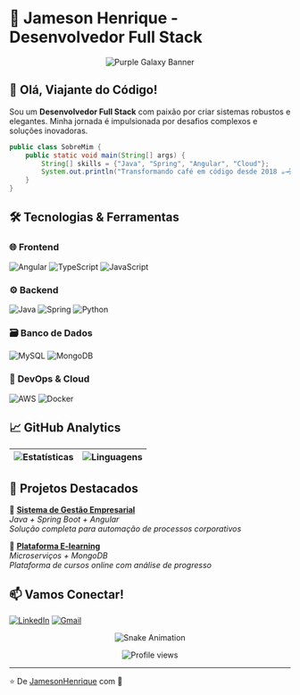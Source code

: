 # 🌌 **Jameson Henrique** - Desenvolvedor Full Stack 

<div align="center">
  
![Purple Galaxy Banner](https://i.imgur.com/6wqTJXb.png)  

</div>

## 👋 **Olá, Viajante do Código!**  
Sou um **Desenvolvedor Full Stack** com paixão por criar sistemas robustos e elegantes. Minha jornada é impulsionada por desafios complexos e soluções inovadoras.

```java
public class SobreMim {
    public static void main(String[] args) {
        String[] skills = {"Java", "Spring", "Angular", "Cloud"};
        System.out.println("Transformando café em código desde 2018 ☕→💻");
    }
}
```

## 🛠 **Tecnologias & Ferramentas**

### 🌐 **Frontend**
![Angular](https://img.shields.io/badge/Angular-DD0031?style=for-the-badge&logo=angular&logoColor=white)
![TypeScript](https://img.shields.io/badge/TypeScript-3178C6?style=for-the-badge&logo=typescript&logoColor=white)
![JavaScript](https://img.shields.io/badge/JavaScript-F7DF1E?style=for-the-badge&logo=javascript&logoColor=black)

### ⚙️ **Backend**
![Java](https://img.shields.io/badge/Java-ED8B00?style=for-the-badge&logo=openjdk&logoColor=white)
![Spring](https://img.shields.io/badge/Spring-6DB33F?style=for-the-badge&logo=spring&logoColor=white)
![Python](https://img.shields.io/badge/Python-3776AB?style=for-the-badge&logo=python&logoColor=white)

### 🗃 **Banco de Dados**
![MySQL](https://img.shields.io/badge/MySQL-4479A1?style=for-the-badge&logo=mysql&logoColor=white)
![MongoDB](https://img.shields.io/badge/MongoDB-47A248?style=for-the-badge&logo=mongodb&logoColor=white)

### 🚀 **DevOps & Cloud**
![AWS](https://img.shields.io/badge/AWS-232F3E?style=for-the-badge&logo=amazon-aws&logoColor=white)
![Docker](https://img.shields.io/badge/Docker-2496ED?style=for-the-badge&logo=docker&logoColor=white)

## 📈 **GitHub Analytics**

<div align="center">
  
| ![Estatísticas](https://github-readme-stats.vercel.app/api?username=JamesonHenrique&show_icons=true&theme=radical&hide_border=true) | ![Linguagens](https://github-readme-stats.vercel.app/api/top-langs/?username=JamesonHenrique&layout=compact&theme=radical&hide_border=true) |
|-------------------------------------------------------------------------------------------------------------------------------------|-------------------------------------------------------------------------------------------------------------------------------------------|

</div>

## 🌟 **Projetos Destacados**

🔗 [**Sistema de Gestão Empresarial**](https://github.com/JamesonHenrique/gestao-empresarial)  
*Java + Spring Boot + Angular*  
*Solução completa para automação de processos corporativos*

🔗 [**Plataforma E-learning**](https://github.com/JamesonHenrique/e-learning-platform)  
*Microserviços + MongoDB*  
*Plataforma de cursos online com análise de progresso*

## 📫 **Vamos Conectar!**

[![LinkedIn](https://img.shields.io/badge/LinkedIn-0077B5?style=for-the-badge&logo=linkedin&logoColor=white)](https://www.linkedin.com/in/jamesonhenrique/)
[![Gmail](https://img.shields.io/badge/Gmail-D14836?style=for-the-badge&logo=gmail&logoColor=white)](mailto:seuemail@gmail.com)


<div align="center">
  
![Snake Animation](https://github.com/JamesonHenrique/JamesonHenrique/blob/output/github-contribution-grid-snake.svg)

</div>

<p align="center"> 
  <img src="https://komarev.com/ghpvc/?username=JamesonHenrique&color=7D40E7&style=flat" alt="Profile views" /> 
</p>

---

⭐️ De [JamesonHenrique](https://github.com/JamesonHenrique) com 💜
